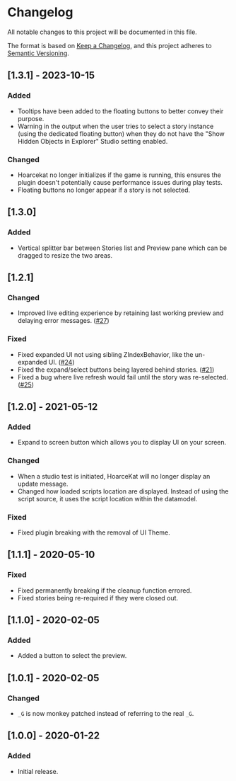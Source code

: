 # Changelog
All notable changes to this project will be documented in this file.

The format is based on [Keep a Changelog](https://keepachangelog.com/en/1.0.0/),
and this project adheres to [Semantic Versioning](https://semver.org/spec/v2.0.0.html).

## [1.3.1] - 2023-10-15
### Added
- Tooltips have been added to the floating buttons to better convey their purpose.
- Warning in the output when the user tries to select a story instance (using the dedicated floating button) when they do not have the "Show Hidden Objects in Explorer" Studio setting enabled.

### Changed
- Hoarcekat no longer initializes if the game is running, this ensures the plugin doesn't potentially cause performance issues during play tests.
- Floating buttons no longer appear if a story is not selected.

## [1.3.0]
### Added
- Vertical splitter bar between Stories list and Preview pane which can be dragged to resize the two areas.

## [1.2.1]
### Changed
- Improved live editing experience by retaining last working preview and delaying error messages. ([#27](https://github.com/Kampfkarren/hoarcekat/pull/27))

### Fixed
- Fixed expanded UI not using sibling ZIndexBehavior, like the un-expanded UI. ([#24](https://github.com/Kampfkarren/hoarcekat/pull/24))
- Fixed the expand/select buttons being layered behind stories. ([#21](https://github.com/Kampfkarren/hoarcekat/pull/21))
- Fixed a bug where live refresh would fail until the story was re-selected. ([#25](https://github.com/Kampfkarren/hoarcekat/pull/25))

## [1.2.0] - 2021-05-12
### Added
- Expand to screen button which allows you to display UI on your screen.

### Changed
- When a studio test is initiated, HoarceKat will no longer display an update message.
- Changed how loaded scripts location are displayed. Instead of using the script source, it uses the script location within the datamodel.

### Fixed
- Fixed plugin breaking with the removal of UI Theme.

## [1.1.1] - 2020-05-10
### Fixed
- Fixed permanently breaking if the cleanup function errored.
- Fixed stories being re-required if they were closed out.

## [1.1.0] - 2020-02-05
### Added
- Added a button to select the preview.

## [1.0.1] - 2020-02-05
### Changed
- `_G` is now monkey patched instead of referring to the real `_G`.

## [1.0.0] - 2020-01-22
### Added
- Initial release.
